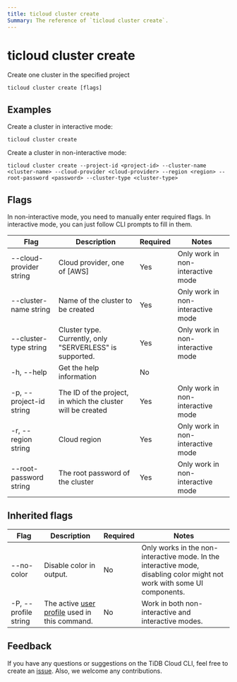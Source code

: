 ```yaml
---
title: ticloud cluster create
Summary: The reference of `ticloud cluster create`.
---
```


# ticloud cluster create

Create one cluster in the specified project

```shell
ticloud cluster create [flags]
```

## Examples

Create a cluster in interactive mode:

```shell
ticloud cluster create
```

Create a cluster in non-interactive mode:

```shell
ticloud cluster create --project-id <project-id> --cluster-name <cluster-name> --cloud-provider <cloud-provider> --region <region> --root-password <password> --cluster-type <cluster-type>
```

## Flags

In non-interactive mode, you need to manually enter required flags. In interactive mode, you can just follow CLI prompts to fill in them.

| Flag                    | Description                                                 | Required | Notes                             |
|-------------------------|-------------------------------------------------------------|----------|-----------------------------------|
| --cloud-provider string | Cloud provider, one of [AWS]                                | Yes      | Only work in non-interactive mode |
| --cluster-name string   | Name of the cluster to be created                           | Yes      | Only work in non-interactive mode | 
| --cluster-type string   | Cluster type. Currently, only "SERVERLESS" is supported.    | Yes      | Only work in non-interactive mode | 
| -h, --help              | Get the help information                                    | No       |                                   |
| -p, --project-id string | The ID of the project, in which the cluster will be created | Yes      | Only work in non-interactive mode | 
| -r, --region string     | Cloud region                                                | Yes      | Only work in non-interactive mode | 
| --root-password string  | The root password of the cluster                            | Yes      | Only work in non-interactive mode | 

## Inherited flags

| Flag                 | Description                                                                               | Required | Notes                                                                                                                    |
|----------------------|-------------------------------------------------------------------------------------------|----------|--------------------------------------------------------------------------------------------------------------------------|
| --no-color           | Disable color in output.                                                                  | No       | Only works in the non-interactive mode. In the interactive mode, disabling color might not work with some UI components. |
| -P, --profile string | The active [user profile](tidb-cloud/cli-reference.md#user-profile) used in this command. | No       | Work in both non-interactive and interactive modes.                                                                      |

## Feedback

If you have any questions or suggestions on the TiDB Cloud CLI, feel free to create an [issue](https://github.com/tidbcloud/tidbcloud-cli/issues/new/choose). Also, we welcome any contributions.
